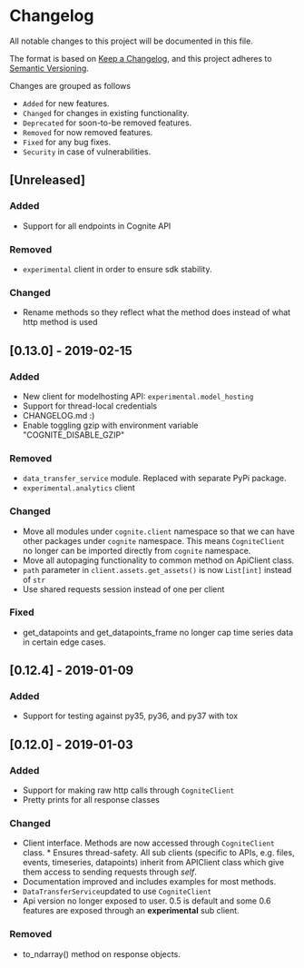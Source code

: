 # Changelog
All notable changes to this project will be documented in this file.

The format is based on [Keep a Changelog](https://keepachangelog.com/en/1.0.0/),
and this project adheres to [Semantic Versioning](https://semver.org/spec/v2.0.0.html).

Changes are grouped as follows
- `Added` for new features.
- `Changed` for changes in existing functionality.
- `Deprecated` for soon-to-be removed features.
- `Removed` for now removed features.
- `Fixed` for any bug fixes.
- `Security` in case of vulnerabilities.

## [Unreleased]
### Added
- Support for all endpoints in Cognite API

### Removed
- `experimental` client in order to ensure sdk stability.

### Changed
- Rename methods so they reflect what the method does instead of what http method is used


## [0.13.0] - 2019-02-15
### Added
- New client for modelhosting API: `experimental.model_hosting`
- Support for thread-local credentials
- CHANGELOG.md :)
- Enable toggling gzip with environment variable "COGNITE_DISABLE_GZIP"

### Removed
- `data_transfer_service` module. Replaced with separate PyPi package. 
- `experimental.analytics` client

### Changed
- Move all modules under `cognite.client` namespace so that we can have other 
packages under `cognite` namespace. This means `CogniteClient` no longer can be 
imported directly from `cognite` namespace.
- Move all autopaging functionality to common method on ApiClient class.
- `path` parameter in `client.assets.get_assets()` is now `List[int]` instead of `str`
- Use shared requests session instead of one per client

### Fixed
- get_datapoints and get_datapoints_frame no longer cap time series data in certain edge cases.

## [0.12.4] - 2019-01-09
### Added
- Support for testing against py35, py36, and py37 with tox

## [0.12.0] - 2019-01-03
### Added
- Support for making raw http calls through `CogniteClient`
- Pretty prints for all response classes

### Changed
- Client interface. Methods are now accessed through `CogniteClient` class. * Ensures 
thread-safety. All sub clients (specific to APIs, e.g. files, events, timeseries, datapoints) 
inherit from APIClient class which give them access to sending requests through _self_.
- Documentation improved and includes examples for most methods.
- `DataTransferService`updated to use `CogniteClient`
- Api version no longer exposed to user.  0.5 is default and some 0.6 features are exposed 
through an **experimental** sub client.

### Removed
- to_ndarray() method on response objects.
